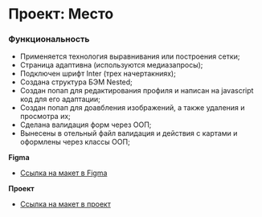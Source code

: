 # Проект: Место

### Функциональность

* Применяется технология выравнивания или построения сетки;
* Страница адаптивна (используются медиазапросы);
* Подключен шрифт Inter (трех начертакниях);
* Создана структура БЭМ Nested;
* Создан попап для редактирования профиля и написан на javascript код для его адаптации;
* Создан попап для доавбления изображений, а также удаления и просмотра их;
* Сделана валидация форм через ООП;
* Вынесены в отельный файл валидация и действия с картами и оформлены через классы ООП;

**Figma**

* [Ссылка на макет в Figma](https://www.figma.com/file/2cn9N9jSkmxD84oJik7xL7/JavaScript.-Sprint-4?node-id=0%3A1)

**Проект**

* [Ссылка на макет в проект](https://stepanbm.github.io/mesto/)
